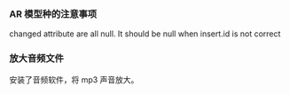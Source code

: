 

### AR 模型种的注意事项

changed attribute are all null. It should be null when insert.id is not correct

### 放大音频文件

安装了音频软件，将 mp3 声音放大。



